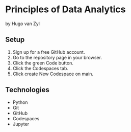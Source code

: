 # Principles of Data Analytics

by Hugo van Zyl

## Setup

1. Sign up for a free GitHub account.
2. Go to the repository page in your browser.
3. Click the green Code button. 
4. Click the Codespaces tab.
5. Click create New Codespace on main.

## Technologies

- Python
- Git
- GitHub
- Codespaces
- Jupyter